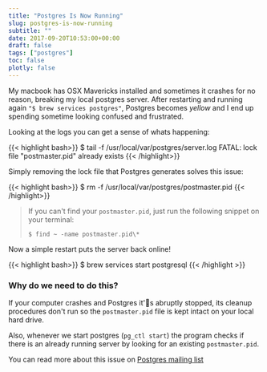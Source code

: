 ```yaml
---
title: "Postgres Is Now Running"
slug: postgres-is-now-running
subtitle: ""
date: 2017-09-20T10:53:00+00:00
draft: false
tags: ["postgres"] 
toc: false
plotly: false
---
```


My macbook has OSX Mavericks installed and sometimes it crashes for no reason, breaking my local postgres server. 
After restarting and running again ```"$ brew services postgres"```, Postgres becomes _yellow_ and I end up spending sometime looking confused and frustrated.

Looking at the logs you can get a sense of whats happening: 

{{< highlight bash>}}
$ tail -f /usr/local/var/postgres/server.log
FATAL:  lock file "postmaster.pid" already exists
{{< /highlight>}}

Simply removing the lock file that Postgres generates solves this issue:

{{< highlight bash>}}
$ rm -f /usr/local/var/postgres/postmaster.pid
{{< /highlight>}}


> If you can't find your `postmaster.pid`, just run the following snippet on your terminal: 
> 
> ```$ find ~ -name postmaster.pid\* ```


Now a simple restart puts the server back online!

{{< highlight bash>}}
$ brew services start postgresql
{{< /highlight >}}


### Why do we need to do this?

If your computer crashes and Postgres it's abruptly stopped, its cleanup procedures don't run so the `postmaster.pid` file is kept intact on your local hard drive.

Also, whenever we start postgres (`pg_ctl start`) the program checks if there is an already running server by looking for an existing `postmaster.pid`.

You can read more about this issue on [Postgres mailing list](https://www.postgresql.org/message-id/5039AF7B.2090607%40hogranch.com)
